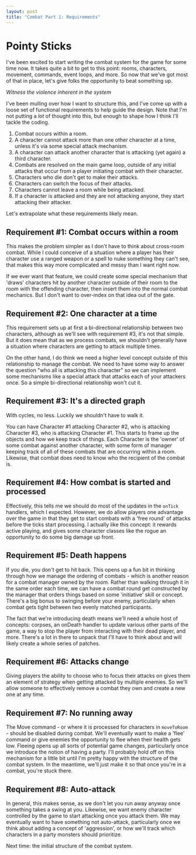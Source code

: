 ```yaml
---
layout: post
title: "Combat Part 1: Requirements"
---
```


# Pointy Sticks

I've been excited to start writing the combat system for the game for some time now. It takes quite a bit to get to this point: rooms, characters, movement, commands, event loops, and more. So now that we've got most of that in place, let's give folks the opportunity to beat something up.

_Witness the violence inherent in the system_

I've been mulling over how I want to structure this, and I've come up with a loose set of functional requirements to help guide the design. Note that I'm not putting a _lot_ of thought into this, but enough to shape how I think I'll tackle the coding.

1. Combat occurs within a room.
2. A character cannot attack more than one other character at a time, unless it's via some special attack mechanism.
3. A character can attack another character that is attacking (yet again) a third character.
4. Combats are resolved on the main game loop, outside of any initial attacks that occur from a player initiating combat with their character.
5. Characters who die don't get to make their attacks.
6. Characters can switch the focus of their attacks.
7. Characters cannot leave a room while being attacked.
8. If a character is attacked and they are not attacking anyone, they start attacking their attacker.

Let's extrapolate what these requirements likely mean.

## Requirement #1: Combat occurs within a room

This makes the problem simpler as I don't have to think about cross-room combat. While I could conceive of a situation where a player has their character use a ranged weapon or a spell to nuke something they can't see, that makes this way more complicated and messy than I want right now.

If we ever want that feature, we could create some special mechanism that 'draws' characters hit by another character outside of their room to the room with the offending character, then insert them into the normal combat mechanics. But I don't want to over-index on that idea out of the gate.

## Requirement #2: One character at a time

This requirement sets up at first a bi-directional relationship between two characters, although as we'll see with requirement #3, it's not that simple. But it does mean that as we process combats, we shouldn't generally have a situation where characters are getting to attack multiple times.

On the other hand, I do think we need a higher level concept outside of this relationship to manage the combat. We need to have some way to answer the question "who all is attacking this character" so we can implement some mechanisms like a special attack that attacks each of your attackers once. So a simple bi-directional relationship won't cut it.

## Requirement #3: It's a directed graph

With cycles, no less. Luckily we shouldn't have to walk it.

You can have Character #1 attacking Character #2, who is attacking Character #3, who is attacking Character #1. This starts to frame up the objects and how we keep track of things. Each Character is the 'owner' of some combat against another character, with some form of manager keeping track of all of these combats that are occurring within a room. Likewise, that combat does need to know who the recipient of the combat is.

## Requirement #4: How combat is started and processed

Effectively, this tells me we should do most of the updates in the `onTick` handlers, which I expected. However, we do allow players one advantage over the game in that they get to start combats with a 'free round' of attacks before the ticks start processing. I actually like this concept: it rewards active playing, and gives some character classes like the rogue an opportunity to do some big damage up front.

## Requirement #5: Death happens

If you die, you don't get to hit back. This opens up a fun bit in thinking through how we manage the ordering of combats - which is another reason for a combat manager owned by the room. Rather than walking through it in the same order each time, we can have a combat round get constructed by the manager that orders things based on some 'initiative' skill or concept. There's a big bonus to swinging before your enemy, particularly when combat gets tight between two evenly matched participants.

The fact that we're introducing death means we'll need a whole host of concepts: corpses, an onDeath handler to update various other parts of the game, a way to stop the player from interacting with their dead player, and more. There's a lot in there to unpack that I'll have to think about and will likely create a whole series of patches.

## Requirement #6: Attacks change

Giving players the ability to choose who to focus their attacks on gives them an element of strategy when getting attacked by multiple enemies. So we'll allow someone to effectively remove a combat they own and create a new one at any time.

## Requirement #7: No running away

The Move command - or where it is processed for characters in `moveToRoom` - should be disabled during combat. We'll eventually want to make a 'flee' command or give enemies the opportunity to flee when their health gets low. Fleeing opens up all sorts of potential game changes, particularly once we introduce the notion of having a party. I'll probably hold off on this mechanism for a little bit until I'm pretty happy with the structure of the combat system. In the meantime, we'll just make it so that once you're in a combat, you're stuck there.

## Requirement #8: Auto-attack

In general, this makes sense, as we don't let you run away anyway once something takes a swing at you. Likewise, we want enemy character controlled by the game to start attacking once you attack them. We may eventually want to have something not auto-attack, particularly once we think about adding a concept of 'aggression', or how we'll track which characters in a party monsters should prioritize.

Next time: the initial structure of the combat system.



